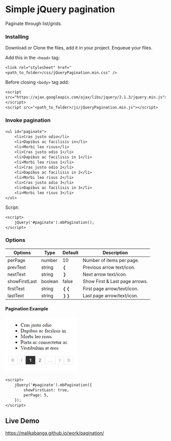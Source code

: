 # Simple jQuery pagination
Paginate through list/grids.

### Installing
Download or Clone the files, add it in your project.
Enqueue your files.

Add this in the `<head>` tag:

```
<link rel="stylesheet" href="<path_to_folder>/css/jQueryPagination.min.css" />
```

Before closing `<body>` tag add:
```
<script src="https://ajax.googleapis.com/ajax/libs/jquery/2.1.3/jquery.min.js"></script>
<script src="<path_to_folder>/js/jQueryPagination.min.js"></script>
```

### Invoke pagination
```
<ul id="paginate">
	<li>Cras justo odio</li>
	<li>Dapibus ac facilisis in</li>
	<li>Morbi leo risus</li>
	<li>Cras justo odio 1</li>
	<li>Dapibus ac facilisis in 1</li>
	<li>Morbi leo risus 1</li>
	<li>Cras justo odio 2</li>
	<li>Dapibus ac facilisis in 2</li>
	<li>Morbi leo risus 2</li>
	<li>Cras justo odio 3</li>
	<li>Dapibus ac facilisis in 3</li>
	<li>Morbi leo risus 3</li>
</ul>
```
Script:
```
<script>
	jQuery('#paginate').mbPagination();
</script>
```

### Options

Options | Type | Default | Description
------ | ---- | ------- | -----------
perPage | number | 10 | Number of items per page.
prevText | string | &#10092; | Previous arrow text/icon.
nextText | string | &#10093; | Next arrow text/icon.
showFirstLast | boolean | false | Show First & Last page arrows.
firstText | string | &#10092;&#10092; | First page arrow/text/icon.
lastText | string | &#10093;&#10093; | Last page arrow/text/icon.


#### Pagination Example
![Pagination](https://raw.githubusercontent.com/MalikaBanga/pagination/screenshots/pagination.jpg)
```
<script>
	jQuery('#paginate').mbPagination({
		showFirstLast: true,
		perPage: 5,
	});
</script>
```

## Live Demo
https://malikabanga.github.io/work/pagination/